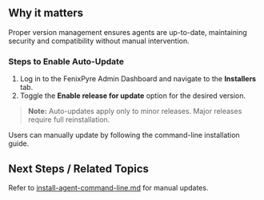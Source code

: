 
## Why it matters
Proper version management ensures agents are up-to-date, maintaining security and compatibility without manual intervention.

### Steps to Enable Auto-Update
1. Log in to the FenixPyre Admin Dashboard and navigate to the **Installers** tab.
2. Toggle the **Enable release for update** option for the desired version.

> **Note:** Auto-updates apply only to minor releases. Major releases require full reinstallation.

<!-- IMG: ./media/manage-agent-versions/enable-update.png | Alt: Toggle for enabling auto-update in dashboard -->

Users can manually update by following the command-line installation guide.

## Next Steps / Related Topics
Refer to [install-agent-command-line.md](/03-setup-&-installation/install-agent-command-line) for manual updates.
